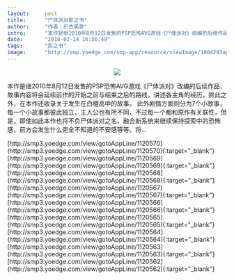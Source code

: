 ```yaml
---
layout:     post
title:      "尸体派对影之书"
author:     "作者：织衣美歌"
intro:      "本作是继2010年8月12日发售的PSP恐怖AVG游戏《尸体派对》改编的后续作品，故事内容将会延续前作的开始之前与结束之后的路线，讲述各主角的经历，除此之外，在本作还收录关于发生在白檀高中的故事。 此外剧情方面则分为7个小故事，每一个小故事都彼此独立，主人公也有所不同，不过每一个都和原作有关联性，但是，即使如此本作也将不负尸体派对之名，融合新系统来继续保持探索中的恐怖感，前方会发生什么完全不知道的不安感等等。将..."
date:       "2018-02-14 16:56:49"
tags:       "影之书"
image:      "http://smp.yoedge.com/smp-app/resource/viewImage/1004293appline.png"
---
```

<div style="text-align: center">
<p><img src="http://smp.yoedge.com/smp-app/resource/viewImage/1004293appline.png"/></p>
</div>
<p class="post-meta">
<span>本作是继2010年8月12日发售的PSP恐怖AVG游戏《尸体派对》改编的后续作品，故事内容将会延续前作的开始之前与结束之后的路线，讲述各主角的经历，除此之外，在本作还收录关于发生在白檀高中的故事。 此外剧情方面则分为7个小故事，每一个小故事都彼此独立，主人公也有所不同，不过每一个都和原作有关联性，但是，即使如此本作也将不负尸体派对之名，融合新系统来继续保持探索中的恐怖感，前方会发生什么完全不知道的不安感等等。将...</span>
</p>
[http://smp3.yoedge.com/view/gotoAppLine/1120570](http://smp3.yoedge.com/view/gotoAppLine/1120570){:target="_blank"}
[http://smp3.yoedge.com/view/gotoAppLine/1120569](http://smp3.yoedge.com/view/gotoAppLine/1120569){:target="_blank"}
[http://smp3.yoedge.com/view/gotoAppLine/1120568](http://smp3.yoedge.com/view/gotoAppLine/1120568){:target="_blank"}
[http://smp3.yoedge.com/view/gotoAppLine/1120567](http://smp3.yoedge.com/view/gotoAppLine/1120567){:target="_blank"}
[http://smp3.yoedge.com/view/gotoAppLine/1120566](http://smp3.yoedge.com/view/gotoAppLine/1120566){:target="_blank"}
[http://smp3.yoedge.com/view/gotoAppLine/1120565](http://smp3.yoedge.com/view/gotoAppLine/1120565){:target="_blank"}
[http://smp3.yoedge.com/view/gotoAppLine/1120564](http://smp3.yoedge.com/view/gotoAppLine/1120564){:target="_blank"}
[http://smp3.yoedge.com/view/gotoAppLine/1120563](http://smp3.yoedge.com/view/gotoAppLine/1120563){:target="_blank"}
[http://smp3.yoedge.com/view/gotoAppLine/1120562](http://smp3.yoedge.com/view/gotoAppLine/1120562){:target="_blank"}


